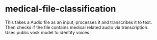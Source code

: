 # medical-file-classification
This takes a Audio file as an input, processes it and transcribes it to text. Then checks if the file contains medical related audio via transcription. Uses public vosk model to identify voices
